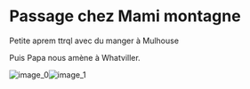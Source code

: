 # Passage chez Mami montagne 
Petite aprem ttrql avec du manger à Mulhouse 

Puis Papa nous amène à Whatviller.

![image_0](images/image_108.jpg)![image_1](images/image_109.jpg)